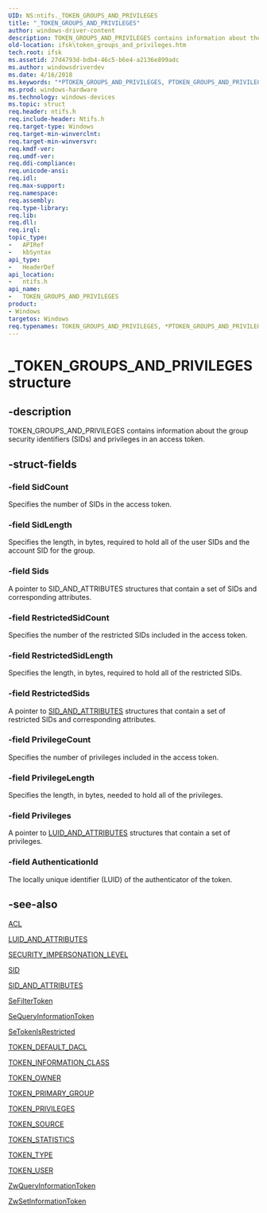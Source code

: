 ```yaml
---
UID: NS:ntifs._TOKEN_GROUPS_AND_PRIVILEGES
title: "_TOKEN_GROUPS_AND_PRIVILEGES"
author: windows-driver-content
description: TOKEN_GROUPS_AND_PRIVILEGES contains information about the group security identifiers (SIDs) and privileges in an access token.
old-location: ifsk\token_groups_and_privileges.htm
tech.root: ifsk
ms.assetid: 27d4793d-bdb4-46c5-b6e4-a2136e899adc
ms.author: windowsdriverdev
ms.date: 4/16/2018
ms.keywords: "*PTOKEN_GROUPS_AND_PRIVILEGES, PTOKEN_GROUPS_AND_PRIVILEGES, PTOKEN_GROUPS_AND_PRIVILEGES structure pointer [Installable File System Drivers], TOKEN_GROUPS_AND_PRIVILEGES, TOKEN_GROUPS_AND_PRIVILEGES structure [Installable File System Drivers], _TOKEN_GROUPS_AND_PRIVILEGES, ifsk.token_groups_and_privileges, ntifs/PTOKEN_GROUPS_AND_PRIVILEGES, ntifs/TOKEN_GROUPS_AND_PRIVILEGES, securitystructures_4cab5ceb-66b1-4445-a9b0-a428fc628ab5.xml"
ms.prod: windows-hardware
ms.technology: windows-devices
ms.topic: struct
req.header: ntifs.h
req.include-header: Ntifs.h
req.target-type: Windows
req.target-min-winverclnt: 
req.target-min-winversvr: 
req.kmdf-ver: 
req.umdf-ver: 
req.ddi-compliance: 
req.unicode-ansi: 
req.idl: 
req.max-support: 
req.namespace: 
req.assembly: 
req.type-library: 
req.lib: 
req.dll: 
req.irql: 
topic_type:
-	APIRef
-	kbSyntax
api_type:
-	HeaderDef
api_location:
-	ntifs.h
api_name:
-	TOKEN_GROUPS_AND_PRIVILEGES
product:
- Windows
targetos: Windows
req.typenames: TOKEN_GROUPS_AND_PRIVILEGES, *PTOKEN_GROUPS_AND_PRIVILEGES
---
```


# _TOKEN_GROUPS_AND_PRIVILEGES structure


## -description


TOKEN_GROUPS_AND_PRIVILEGES contains information about the group security identifiers (SIDs) and privileges in an access token.


## -struct-fields




### -field SidCount

Specifies the number of SIDs in the access token. 


### -field SidLength

Specifies the length, in bytes, required to hold all of the user SIDs and the account SID for the group. 


### -field Sids

A pointer to SID_AND_ATTRIBUTES structures that contain a set of SIDs and corresponding attributes. 


### -field RestrictedSidCount

Specifies the number of the restricted SIDs included in the access token. 


### -field RestrictedSidLength

Specifies the length, in bytes, required to hold all of the restricted SIDs. 


### -field RestrictedSids

A pointer to <a href="https://msdn.microsoft.com/library/windows/hardware/ff556742">SID_AND_ATTRIBUTES</a> structures that contain a set of restricted SIDs and corresponding attributes. 


### -field PrivilegeCount

Specifies the number of privileges included in the access token. 


### -field PrivilegeLength

Specifies the length, in bytes, needed to hold all of the privileges. 


### -field Privileges

A pointer to <a href="https://msdn.microsoft.com/library/windows/hardware/ff549716">LUID_AND_ATTRIBUTES</a> structures that contain a set of privileges. 


### -field AuthenticationId

The locally unique identifier (LUID) of the authenticator of the token. 


## -see-also




<a href="https://msdn.microsoft.com/library/windows/hardware/ff538866">ACL</a>



<a href="https://msdn.microsoft.com/library/windows/hardware/ff549716">LUID_AND_ATTRIBUTES</a>



<a href="https://msdn.microsoft.com/library/windows/hardware/ff556631">SECURITY_IMPERSONATION_LEVEL</a>



<a href="https://msdn.microsoft.com/library/windows/hardware/ff556740">SID</a>



<a href="https://msdn.microsoft.com/library/windows/hardware/ff556742">SID_AND_ATTRIBUTES</a>



<a href="https://msdn.microsoft.com/library/windows/hardware/ff556654">SeFilterToken</a>



<a href="https://msdn.microsoft.com/library/windows/hardware/ff556690">SeQueryInformationToken</a>



<a href="https://msdn.microsoft.com/library/windows/hardware/ff556724">SeTokenIsRestricted</a>



<a href="https://msdn.microsoft.com/library/windows/hardware/ff556831">TOKEN_DEFAULT_DACL</a>



<a href="https://msdn.microsoft.com/library/windows/hardware/ff556838">TOKEN_INFORMATION_CLASS</a>



<a href="https://msdn.microsoft.com/library/windows/hardware/ff556842">TOKEN_OWNER</a>



<a href="https://msdn.microsoft.com/library/windows/hardware/ff556845">TOKEN_PRIMARY_GROUP</a>



<a href="https://msdn.microsoft.com/library/windows/hardware/ff556846">TOKEN_PRIVILEGES</a>



<a href="https://msdn.microsoft.com/library/windows/hardware/ff556848">TOKEN_SOURCE</a>



<a href="https://msdn.microsoft.com/library/windows/hardware/ff556849">TOKEN_STATISTICS</a>



<a href="https://msdn.microsoft.com/library/windows/hardware/ff556851">TOKEN_TYPE</a>



<a href="https://msdn.microsoft.com/library/windows/hardware/ff556855">TOKEN_USER</a>



<a href="https://msdn.microsoft.com/library/windows/hardware/ff567055">ZwQueryInformationToken</a>



<a href="https://msdn.microsoft.com/library/windows/hardware/ff567102">ZwSetInformationToken</a>
 

 

